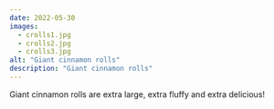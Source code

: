 ```yaml
---
date: 2022-05-30
images:
  - crolls1.jpg
  - crolls2.jpg
  - crolls3.jpg
alt: "Giant cinnamon rolls"
description: "Giant cinnamon rolls"
---
```


Giant cinnamon rolls are extra large, extra fluffy and extra delicious!
